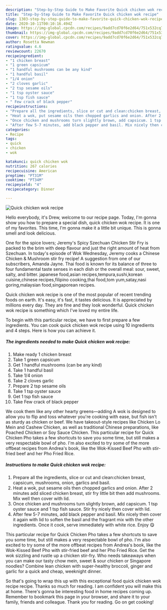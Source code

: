```yaml
---
description: "Step-by-Step Guide to Make Favorite Quick chicken wok recipe"
title: "Step-by-Step Guide to Make Favorite Quick chicken wok recipe"
slug: 1303-step-by-step-guide-to-make-favorite-quick-chicken-wok-recipe
date: 2020-10-11T00:10:16.494Z
image: https://img-global.cpcdn.com/recipes/9add7cd70f6e2d64/751x532cq70/quick-chicken-wok-recipe-recipe-main-photo.jpg
thumbnail: https://img-global.cpcdn.com/recipes/9add7cd70f6e2d64/751x532cq70/quick-chicken-wok-recipe-recipe-main-photo.jpg
cover: https://img-global.cpcdn.com/recipes/9add7cd70f6e2d64/751x532cq70/quick-chicken-wok-recipe-recipe-main-photo.jpg
author: Rosetta Newman
ratingvalue: 4.6
reviewcount: 22670
recipeingredient:
- "1 chicken breast"
- "1 green capsicum"
- "1 handful mushrooms can be any kind"
- "1 handful basil"
- "1/4 onion"
- "2 cloves garlic"
- "2 tsp sesame oils"
- "1 tsp oyster sauce"
- "1 tsp fish sauce"
- " Few crack of black pepper"
recipeinstructions:
- "Prepare all the ingredients, slice or cut and clean:chicken breast, capsicum, mushrooms, onion, garlics and basil."
- "Heat a wok, put sesame oils then chopped garlics and onion. After 2 minutes add sliced chicken breast, stir fry little bit then add mushrooms. Mix well then cover with lid."
- "Once chicken and mushrooms turn slightly brown, add capsicum. 1 tsp oyster sauce and 1 tsp fish sauce. Stir fry nicely then cover with lid."
- "After few 5-7 minutes, add black pepper and basil. Mix nicely then cover it again with lid to soften the basil and the fragrant mix with the other ingredients. Once it cook, serve immediately with white rice. Enjoy 😋"
categories:
- Recipe
tags:
- quick
- chicken
- wok

katakunci: quick chicken wok 
nutrition: 267 calories
recipecuisine: American
preptime: "PT31M"
cooktime: "PT34M"
recipeyield: "4"
recipecategory: Dinner

---
```



![Quick chicken wok recipe](https://img-global.cpcdn.com/recipes/9add7cd70f6e2d64/751x532cq70/quick-chicken-wok-recipe-recipe-main-photo.jpg)

Hello everybody, it's Drew, welcome to our recipe page. Today, I'm gonna show you how to prepare a special dish, quick chicken wok recipe. It is one of my favorites. This time, I'm gonna make it a little bit unique. This is gonna smell and look delicious.

One for the spice lovers; Jeremy&#39;s Spicy Szechuan Chicken Stir Fry is packed to the brim with deep flavour and just the right amount of heat from Szechuan. In today&#39;s episode of Wok Wednesday, Jeremy cooks a Chinese Chicken &amp; Mushroom stir fry recipe! A suggestion from one of our subscribers, Amanda Jayne. Thai food is known for its balance of three to four fundamental taste senses in each dish or the overall meal: sour, sweet, salty, and bitter. japanese food,asian recipes,tempura,sushi,korean cuisine,chinese recipes,filipino cooking,thai food,tom yum,satay,nasi goring,malaysian food,singaporean recipes.

Quick chicken wok recipe is one of the most popular of recent trending foods on earth. It's easy, it's fast, it tastes delicious. It is appreciated by millions every day. They are fine and they look wonderful. Quick chicken wok recipe is something which I've loved my entire life.


To begin with this particular recipe, we have to first prepare a few ingredients. You can cook quick chicken wok recipe using 10 ingredients and 4 steps. Here is how you can achieve it.

<!--inarticleads1-->

##### The ingredients needed to make Quick chicken wok recipe:

1. Make ready 1 chicken breast
1. Take 1 green capsicum
1. Get 1 handful mushrooms (can be any kind)
1. Take 1 handful basil
1. Take 1/4 onion
1. Take 2 cloves garlic
1. Prepare 2 tsp sesame oils
1. Take 1 tsp oyster sauce
1. Get 1 tsp fish sauce
1. Take  Few crack of black pepper


We cook them like any other hearty greens—adding A wok is designed to allow you to flip and toss whatever you&#39;re cooking with ease, but fish isn&#39;t as sturdy as chicken or beef. We have takeout-style recipes like Chicken Lo Mein and Cashew Chicken, as well as traditional Chinese preparations, like Poached Chicken or Soy Sauce Chicken. This particular recipe for Quick Chicken Pho takes a few shortcuts to save you some time, but still makes a very respectable bowl of pho. I&#39;m also excited to try some of the more offbeat recipes from Andrea&#39;s book, like the Wok-Kissed Beef Pho with stir-fried beef and her Pho Fried Rice. 

<!--inarticleads2-->

##### Instructions to make Quick chicken wok recipe:

1. Prepare all the ingredients, slice or cut and clean:chicken breast, capsicum, mushrooms, onion, garlics and basil.
1. Heat a wok, put sesame oils then chopped garlics and onion. After 2 minutes add sliced chicken breast, stir fry little bit then add mushrooms. Mix well then cover with lid.
1. Once chicken and mushrooms turn slightly brown, add capsicum. 1 tsp oyster sauce and 1 tsp fish sauce. Stir fry nicely then cover with lid.
1. After few 5-7 minutes, add black pepper and basil. Mix nicely then cover it again with lid to soften the basil and the fragrant mix with the other ingredients. Once it cook, serve immediately with white rice. Enjoy 😋


This particular recipe for Quick Chicken Pho takes a few shortcuts to save you some time, but still makes a very respectable bowl of pho. I&#39;m also excited to try some of the more offbeat recipes from Andrea&#39;s book, like the Wok-Kissed Beef Pho with stir-fried beef and her Pho Fried Rice. Get the wok sizzling and rustle up a chicken stir-fry. Who needs takeaways when you can make our tasty chow mein, sweet &amp; sour chicken or Singapore noodles? Combine lean chicken with super-healthy broccoli, ginger and garlic for a quick and cheap, weeknight dinner. 

So that's going to wrap this up with this exceptional food quick chicken wok recipe recipe. Thanks so much for reading. I am confident you will make this at home. There's gonna be interesting food in home recipes coming up. Remember to bookmark this page in your browser, and share it to your family, friends and colleague. Thank you for reading. Go on get cooking!
